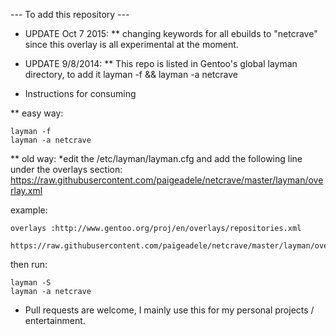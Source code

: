 --- To add this repository ---

* UPDATE Oct 7 2015:
** changing keywords for all ebuilds to "netcrave" since this overlay is all
experimental at the moment.

* UPDATE 9/8/2014:
** This repo is listed in Gentoo's global layman directory, to add it layman -f && layman -a netcrave

* Instructions for consuming

** easy way:
```
layman -f
layman -a netcrave
```

** old way:
*edit the /etc/layman/layman.cfg and add the following line under the overlays section: https://raw.githubusercontent.com/paigeadele/netcrave/master/layman/overlay.xml

example:
```
overlays :http://www.gentoo.org/proj/en/overlays/repositories.xml
	    https://raw.githubusercontent.com/paigeadele/netcrave/master/layman/overlay.xml
```

then run:
```
layman -S
layman -a netcrave
```

* Pull requests are welcome, I mainly use this for my personal projects / entertainment.
